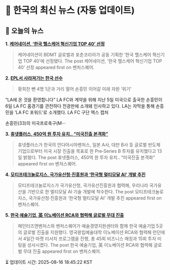 # 📢 한국의 최신 뉴스 (자동 업데이트)

## 📰 오늘의 뉴스
**1. [케어네이션, ‘한국 헬스케어 혁신기업 TOP 40’ 선정](https://www.venturesquare.net/998300)**
> 케어네이션이 BDMT 글로벌과 포춘코리아가 공동 기획한 ‘한국 헬스케어 혁신기업 TOP 40’에 선정됐다.
The post 케어네이션, ‘한국 헬스케어 혁신기업 TOP 40’ 선정 appeared first on 벤처스퀘어.

**2. [EPL서 사라져가는 한국 선수](https://www.khan.co.kr/article/202508062059025)**
> 황희찬 뺀 4명 1군과 거리 멀어
손흥민 이어갈 미래 자원 ‘위기’

“LA에 온 것을 환영합니다” LA FC와 계약을 위해 지난 5일 미국으로 출국한 손흥민이 6일 LA FC 홈경기를 관전하다 전광판에 소개돼 인사하고 있다. LA는 자막을 통해 손흥민을 ‘LA FC 포워드’로 소개했다. LA FC 구단 엑스 캡처

손흥민(33)의 미국프로축구(M···

**3. [휴넷플러스, 450억 원 투자 유치.. “미국진출 본격화”](https://www.venturesquare.net/999623)**
> 휴넷플러스가 한국의 안다아시아벤처스, 일본 A사, 대만 B사 등 글로벌 반도체 기업으로부터 미국 시장 진출을 목표로 한 Pre‑Series B 투자를 유치했다고 13일 밝혔다.
The post 휴넷플러스, 450억 원 투자 유치.. “미국진출 본격화” appeared first on 벤처스퀘어.

**4. [모티프테크놀로지스, 국가유산청·진흥원과 ‘한국형 멀티모달 AI’ 개발 추진](https://www.venturesquare.net/999806)**
> 모티프테크놀로지스가 국가유산청, 국가유산진흥원과 협력해, 우리나라 국가유산을 기반으로 한 멀티모달 AI 기술 개발에 착수한다.
The post 모티프테크놀로지스, 국가유산청·진흥원과 ‘한국형 멀티모달 AI’ 개발 추진 appeared first on 벤처스퀘어.

**5. [한국 예술기업, 英 이노베이션 RCA와 협력해 글로벌 무대 진출](https://www.venturesquare.net/996714)**
> 페인터즈앤벤처스와 벤처스퀘어가 예술경영지원센터와 함께 한국 예술기업 5곳의 글로벌 진출을 지원했다. 영국왕립예술대학 이노베이션 RCA와 협력해 런던에서 4일간 마켓 리서치 프로그램을 진행, 총 45회 비즈니스 매칭과 15회 투자 미팅을 성사시켰다.
The post 한국 예술기업, 英 이노베이션 RCA와 협력해 글로벌 무대 진출 appeared first on 벤처스퀘어.


⏳ 업데이트 시간: 2025-08-16 18:45:22 KST
